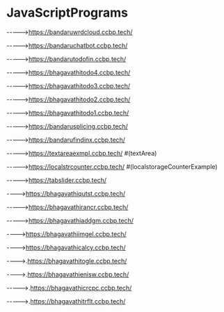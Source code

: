 # JavaScriptPrograms

----->https://bandaruwrdcloud.ccbp.tech/

----->https://bandaruchatbot.ccbp.tech/

----->https://bandarutodofin.ccbp.tech/
 
----->https://bhagavathitodo4.ccbp.tech/

----->https://bhagavathitodo3.ccbp.tech/

----->https://bhagavathitodo2.ccbp.tech/

----->https://bhagavathitodo1.ccbp.tech/

----->https://bandarusplicing.ccbp.tech/

----->https://bandarufindinx.ccbp.tech/

----->https://textareaexmpl.ccbp.tech/   #(textArea)

----->https://localstrcounter.ccbp.tech/  #(localstorageCounterExample)

----->https://tabslider.ccbp.tech/

---->https://bhagavathiqutst.ccbp.tech/

----->https://bhagavathirancr.ccbp.tech/

----->https://bhagavathiaddgm.ccbp.tech/

---->https://bhagavathiimgel.ccbp.tech/

---->https://bhagavathicalcy.ccbp.tech/

---->.https://bhagavathitogle.ccbp.tech/

---->.https://bhagavathienisw.ccbp.tech/


----->.https://bhagavathicrcpc.ccbp.tech/


----->.https://bhagavathitrflt.ccbp.tech/
